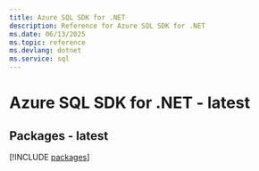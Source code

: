```yaml
---
title: Azure SQL SDK for .NET
description: Reference for Azure SQL SDK for .NET
ms.date: 06/13/2025
ms.topic: reference
ms.devlang: dotnet
ms.service: sql
---
```

# Azure SQL SDK for .NET - latest
## Packages - latest
[!INCLUDE [packages](sql-index.md)]